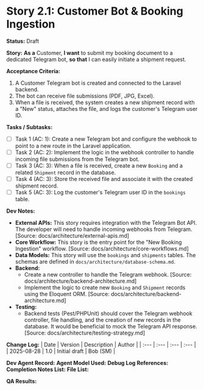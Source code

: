 # Story 2.1: Customer Bot & Booking Ingestion

**Status:** Draft

**Story:**
**As a** Customer,
**I want** to submit my booking document to a dedicated Telegram bot,
**so that** I can easily initiate a shipment request.

**Acceptance Criteria:**
1.  A Customer Telegram bot is created and connected to the Laravel backend.
2.  The bot can receive file submissions (PDF, JPG, Excel).
3.  When a file is received, the system creates a new shipment record with a "New" status, attaches the file, and logs the customer's Telegram user ID.

**Tasks / Subtasks:**
- [ ] Task 1 (AC: 1): Create a new Telegram bot and configure the webhook to point to a new route in the Laravel application.
- [ ] Task 2 (AC: 2): Implement the logic in the webhook controller to handle incoming file submissions from the Telegram bot.
- [ ] Task 3 (AC: 3): When a file is received, create a new `Booking` and a related `Shipment` record in the database.
- [ ] Task 4 (AC: 3): Store the received file and associate it with the created shipment record.
- [ ] Task 5 (AC: 3): Log the customer's Telegram user ID in the `bookings` table.

**Dev Notes:**
*   **External APIs:** This story requires integration with the Telegram Bot API. The developer will need to handle incoming webhooks from Telegram. [Source: docs/architecture/external-apis.md]
*   **Core Workflow:** This story is the entry point for the "New Booking Ingestion" workflow. [Source: docs/architecture/core-workflows.md]
*   **Data Models:** This story will use the `bookings` and `shipments` tables. The schemas are defined in `docs/architecture/database-schema.md`.
*   **Backend:**
    *   Create a new controller to handle the Telegram webhook. [Source: docs/architecture/backend-architecture.md]
    *   Implement the logic to create new `Booking` and `Shipment` records using the Eloquent ORM. [Source: docs/architecture/backend-architecture.md]
*   **Testing:**
    *   Backend tests (Pest/PHPUnit) should cover the Telegram webhook controller, file handling, and the creation of new records in the database. It would be beneficial to mock the Telegram API response. [Source: docs/architecture/testing-strategy.md]

**Change Log:**
| Date | Version | Description | Author |
| :--- | :--- | :--- | :--- |
| 2025-08-28 | 1.0 | Initial draft | Bob (SM) |

**Dev Agent Record:**
**Agent Model Used:**
**Debug Log References:**
**Completion Notes List:**
**File List:**

**QA Results:**